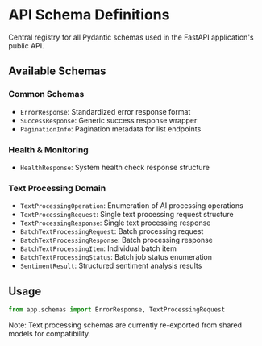 # API Schema Definitions

Central registry for all Pydantic schemas used in the FastAPI application's public API.

## Available Schemas

### Common Schemas
- `ErrorResponse`: Standardized error response format
- `SuccessResponse`: Generic success response wrapper
- `PaginationInfo`: Pagination metadata for list endpoints

### Health & Monitoring
- `HealthResponse`: System health check response structure

### Text Processing Domain
- `TextProcessingOperation`: Enumeration of AI processing operations
- `TextProcessingRequest`: Single text processing request structure
- `TextProcessingResponse`: Single text processing response
- `BatchTextProcessingRequest`: Batch processing request
- `BatchTextProcessingResponse`: Batch processing response
- `BatchTextProcessingItem`: Individual batch item
- `BatchTextProcessingStatus`: Batch job status enumeration
- `SentimentResult`: Structured sentiment analysis results

## Usage

```python
from app.schemas import ErrorResponse, TextProcessingRequest
```

Note: Text processing schemas are currently re-exported from shared models for compatibility.
